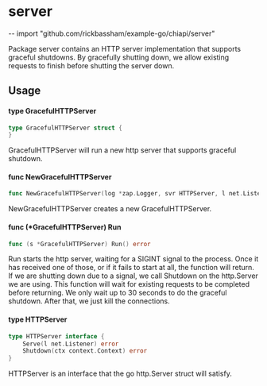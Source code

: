 # server
--
    import "github.com/rickbassham/example-go/chiapi/server"

Package server contains an HTTP server implementation that supports graceful
shutdowns. By gracefully shutting down, we allow existing requests to finish
before shutting the server down.

## Usage

#### type GracefulHTTPServer

```go
type GracefulHTTPServer struct {
}
```

GracefulHTTPServer will run a new http server that supports graceful shutdown.

#### func  NewGracefulHTTPServer

```go
func NewGracefulHTTPServer(log *zap.Logger, svr HTTPServer, l net.Listener, timeout time.Duration) *GracefulHTTPServer
```
NewGracefulHTTPServer creates a new GracefulHTTPServer.

#### func (*GracefulHTTPServer) Run

```go
func (s *GracefulHTTPServer) Run() error
```
Run starts the http server, waiting for a SIGINT signal to the process. Once it
has received one of those, or if it fails to start at all, the function will
return. If we are shutting down due to a signal, we call Shutdown on the
http.Server we are using. This function will wait for existing requests to be
completed before returning. We only wait up to 30 seconds to do the graceful
shutdown. After that, we just kill the connections.

#### type HTTPServer

```go
type HTTPServer interface {
	Serve(l net.Listener) error
	Shutdown(ctx context.Context) error
}
```

HTTPServer is an interface that the go http.Server struct will satisfy.
